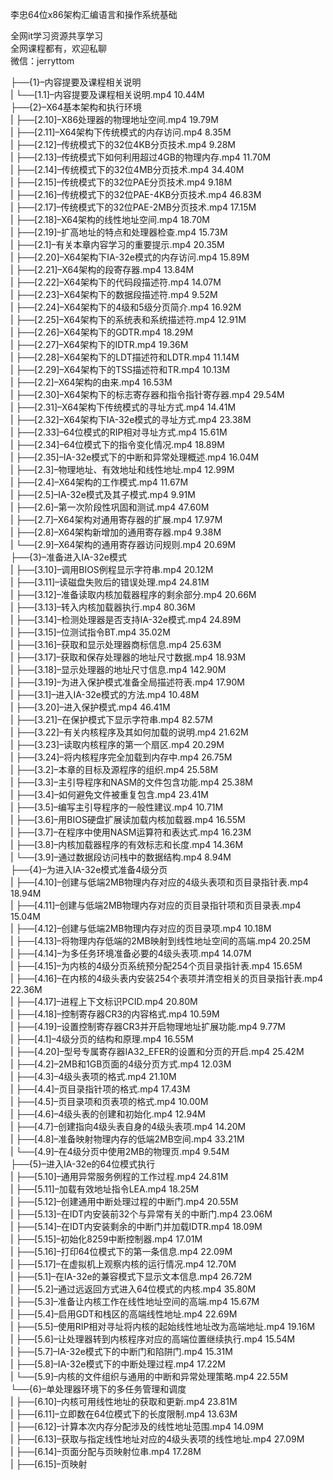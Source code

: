 李忠64位x86架构汇编语言和操作系统基础

全网it学习资源共享学习<br>全网课程都有，欢迎私聊<br>微信：jerryttom<br>

├──{1}–内容提要及课程相关说明<br> | └──[1.1]–内容提要及课程相关说明.mp4 10.44M<br> ├──{2}–X64基本架构和执行环境<br> | ├──[2.10]–X86处理器的物理地址空间.mp4 19.79M<br> | ├──[2.11]–X64架构下传统模式的内存访问.mp4 8.35M<br> | ├──[2.12]–传统模式下的32位4KB分页技术.mp4 9.28M<br> | ├──[2.13]–传统模式下如何利用超过4GB的物理内存.mp4 11.70M<br> | ├──[2.14]–传统模式下的32位4MB分页技术.mp4 34.40M<br> | ├──[2.15]–传统模式下的32位PAE分页技术.mp4 9.18M<br> | ├──[2.16]–传统模式下的32位PAE-4KB分页技术.mp4 46.83M<br> | ├──[2.17]–传统模式下的32位PAE-2MB分页技术.mp4 17.15M<br> | ├──[2.18]–X64架构的线性地址空间.mp4 18.70M<br> | ├──[2.19]–扩高地址的特点和处理器检查.mp4 15.73M<br> | ├──[2.1]–有关本章内容学习的重要提示.mp4 20.35M<br> | ├──[2.20]–X64架构下IA-32e模式的内存访问.mp4 15.89M<br> | ├──[2.21]–X64架构的段寄存器.mp4 13.84M<br> | ├──[2.22]–X64架构下的代码段描述符.mp4 14.07M<br> | ├──[2.23]–X64架构下的数据段描述符.mp4 9.52M<br> | ├──[2.24]–X64架构下的4级和5级分页简介.mp4 16.92M<br> | ├──[2.25]–X64架构下的系统表和系统描述符.mp4 12.91M<br> | ├──[2.26]–X64架构下的GDTR.mp4 18.29M<br> | ├──[2.27]–X64架构下的IDTR.mp4 19.36M<br> | ├──[2.28]–X64架构下的LDT描述符和LDTR.mp4 11.14M<br> | ├──[2.29]–X64架构下的TSS描述符和TR.mp4 10.13M<br> | ├──[2.2]–X64架构的由来.mp4 16.53M<br> | ├──[2.30]–X64架构下的标志寄存器和指令指针寄存器.mp4 29.54M<br> | ├──[2.31]–X64架构下传统模式的寻址方式.mp4 14.41M<br> | ├──[2.32]–X64架构下IA-32e模式的寻址方式.mp4 23.38M<br> | ├──[2.33]–64位模式的RIP相对寻址方式.mp4 15.61M<br> | ├──[2.34]–64位模式下的指令变化情况.mp4 18.89M<br> | ├──[2.35]–IA-32e模式下的中断和异常处理概述.mp4 16.04M<br> | ├──[2.3]–物理地址、有效地址和线性地址.mp4 12.99M<br> | ├──[2.4]–X64架构的工作模式.mp4 11.67M<br> | ├──[2.5]–IA-32e模式及其子模式.mp4 9.91M<br> | ├──[2.6]–第一次阶段性巩固和测试.mp4 47.60M<br> | ├──[2.7]–X64架构对通用寄存器的扩展.mp4 17.97M<br> | ├──[2.8]–X64架构新增加的通用寄存器.mp4 9.38M<br> | └──[2.9]–X64架构的通用寄存器访问规则.mp4 20.69M<br> ├──{3}–准备进入IA-32e模式<br> | ├──[3.10]–调用BIOS例程显示字符串.mp4 20.12M<br> | ├──[3.11]–读磁盘失败后的错误处理.mp4 24.81M<br> | ├──[3.12]–准备读取内核加载器程序的剩余部分.mp4 20.66M<br> | ├──[3.13]–转入内核加载器执行.mp4 80.36M<br> | ├──[3.14]–检测处理器是否支持IA-32e模式.mp4 24.89M<br> | ├──[3.15]–位测试指令BT.mp4 35.02M<br> | ├──[3.16]–获取和显示处理器商标信息.mp4 25.63M<br> | ├──[3.17]–获取和保存处理器的地址尺寸数据.mp4 18.93M<br> | ├──[3.18]–显示处理器的地址尺寸信息.mp4 142.90M<br> | ├──[3.19]–为进入保护模式准备全局描述符表.mp4 17.90M<br> | ├──[3.1]–进入IA-32e模式的方法.mp4 10.48M<br> | ├──[3.20]–进入保护模式.mp4 46.41M<br> | ├──[3.21]–在保护模式下显示字符串.mp4 82.57M<br> | ├──[3.22]–有关内核程序及其如何加载的说明.mp4 21.62M<br> | ├──[3.23]–读取内核程序的第一个扇区.mp4 20.29M<br> | ├──[3.24]–将内核程序完全加载到内存中.mp4 26.75M<br> | ├──[3.2]–本章的目标及源程序的组织.mp4 25.58M<br> | ├──[3.3]–主引导程序和NASM的文件包含功能.mp4 25.38M<br> | ├──[3.4]–如何避免文件被重复包含.mp4 23.41M<br> | ├──[3.5]–编写主引导程序的一般性建议.mp4 10.71M<br> | ├──[3.6]–用BIOS硬盘扩展读加载内核加载器.mp4 16.55M<br> | ├──[3.7]–在程序中使用NASM运算符和表达式.mp4 16.23M<br> | ├──[3.8]–内核加载器程序的有效标志和长度.mp4 14.36M<br> | └──[3.9]–通过数据段访问栈中的数据结构.mp4 8.94M<br> ├──{4}–为进入IA-32e模式准备4级分页<br> | ├──[4.10]–创建与低端2MB物理内存对应的4级头表项和页目录指针表.mp4 18.94M<br> | ├──[4.11]–创建与低端2MB物理内存对应的页目录指针项和页目录表.mp4 15.04M<br> | ├──[4.12]–创建与低端2MB物理内存对应的页目录项.mp4 10.18M<br> | ├──[4.13]–将物理内存低端的2MB映射到线性地址空间的高端.mp4 20.25M<br> | ├──[4.14]–为多任务环境准备必要的4级头表项.mp4 14.07M<br> | ├──[4.15]–为内核的4级分页系统预分配254个页目录指针表.mp4 15.65M<br> | ├──[4.16]–在内核的4级头表内安装254个表项并清空相关的页目录指针表.mp4 22.36M<br> | ├──[4.17]–进程上下文标识PCID.mp4 20.80M<br> | ├──[4.18]–控制寄存器CR3的内容格式.mp4 10.59M<br> | ├──[4.19]–设置控制寄存器CR3并开启物理地址扩展功能.mp4 9.77M<br> | ├──[4.1]–4级分页的结构和原理.mp4 16.55M<br> | ├──[4.20]–型号专属寄存器IA32_EFER的设置和分页的开启.mp4 25.42M<br> | ├──[4.2]–2MB和1GB页面的4级分页方式.mp4 12.03M<br> | ├──[4.3]–4级头表项的格式.mp4 21.10M<br> | ├──[4.4]–页目录指针项的格式.mp4 17.43M<br> | ├──[4.5]–页目录项和页表项的格式.mp4 10.00M<br> | ├──[4.6]–4级头表的创建和初始化.mp4 12.94M<br> | ├──[4.7]–创建指向4级头表自身的4级头表项.mp4 14.20M<br> | ├──[4.8]–准备映射物理内存的低端2MB空间.mp4 33.21M<br> | └──[4.9]–在4级分页中使用2MB的物理页.mp4 9.54M<br> ├──{5}–进入IA-32e的64位模式执行<br> | ├──[5.10]–通用异常服务例程的工作过程.mp4 24.81M<br> | ├──[5.11]–加载有效地址指令LEA.mp4 18.25M<br> | ├──[5.12]–创建通用中断处理过程的中断门.mp4 20.55M<br> | ├──[5.13]–在IDT内安装前32个与异常有关的中断门.mp4 23.06M<br> | ├──[5.14]–在IDT内安装剩余的中断门并加载IDTR.mp4 18.09M<br> | ├──[5.15]–初始化8259中断控制器.mp4 17.01M<br> | ├──[5.16]–打印64位模式下的第一条信息.mp4 22.09M<br> | ├──[5.17]–在虚拟机上观察内核的运行情况.mp4 12.70M<br> | ├──[5.1]–在IA-32e的兼容模式下显示文本信息.mp4 26.72M<br> | ├──[5.2]–通过远返回方式进入64位模式的内核.mp4 35.80M<br> | ├──[5.3]–准备让内核工作在线性地址空间的高端.mp4 15.67M<br> | ├──[5.4]–启用GDT和栈区的高端线性地址.mp4 22.69M<br> | ├──[5.5]–使用RIP相对寻址将内核的起始线性地址改为高端地址.mp4 19.16M<br> | ├──[5.6]–让处理器转到内核程序对应的高端位置继续执行.mp4 15.54M<br> | ├──[5.7]–IA-32e模式下的中断门和陷阱门.mp4 15.31M<br> | ├──[5.8]–IA-32e模式下的中断处理过程.mp4 17.22M<br> | └──[5.9]–内核的文件组织与通用的中断和异常处理策略.mp4 22.55M<br> └──{6}–单处理器环境下的多任务管理和调度<br> | ├──[6.10]–内核可用线性地址的获取和更新.mp4 23.81M<br> | ├──[6.11]–立即数在64位模式下的长度限制.mp4 13.63M<br> | ├──[6.12]–计算本次内存分配涉及的线性地址范围.mp4 14.09M<br> | ├──[6.13]–获取与指定线性地址对应的4级头表项的线性地址.mp4 27.09M<br> | ├──[6.14]–页面分配与页映射位串.mp4 17.28M<br> | ├──[6.15]–页映射
